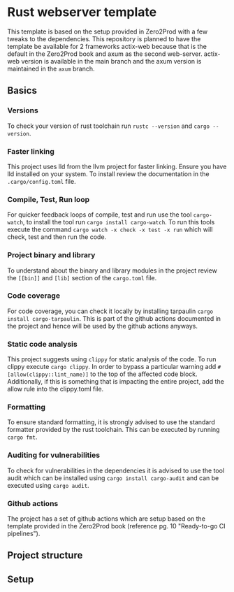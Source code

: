 # Rust webserver template

This template is based on the setup provided in Zero2Prod with a few tweaks to
the dependencies.
This repository is planned to have the template be available for 2 frameworks
actix-web because that is the default in the Zero2Prod book and axum as the
second web-server. actix-web version is available in the main branch and the
axum version is maintained in the `axum` branch.

## Basics

### Versions
To check your version of rust toolchain run `rustc --version` and
`cargo --version`.

### Faster linking
This project uses lld from the llvm project for faster linking. Ensure you have
lld installed on your system. To install review the documentation in the
`.cargo/config.toml` file.

### Compile, Test, Run loop
For quicker feedback loops of compile, test and run use the tool `cargo-watch`,
to install the tool run `cargo install cargo-watch`. To run this tools execute
the command `cargo watch -x check -x test -x run` which will check, test and
then run the code.

### Project binary and library
To understand about the binary and library modules in the project review the
`[[bin]]` and `[lib]` section of the `cargo.toml` file.

### Code coverage
For code coverage, you can check it locally by installing tarpaulin `cargo
install cargo-tarpaulin`. This is part of the github actions documented in
the project and hence will be used by the github actions anyways.

### Static code analysis
This project suggests using `clippy` for static analysis of the code. To run
clippy execute `cargo clippy`. In order to bypass a particular warning add
`#[allow(clippy::lint_name)]` to the top of the affected code block.
Additionally, if this is something that is impacting the entire project, add
the allow rule into the clippy.toml file.

### Formatting
To ensure standard formatting, it is strongly advised to use the standard
formatter provided by the rust toolchain. This can be executed by running
`cargo fmt`.

### Auditing for vulnerabilities
To check for vulnerabilities in the dependencies it is advised to use the tool
audit which can be installed using `cargo install cargo-audit` and can be
executed using `cargo audit`.

### Github actions
The project has a set of github actions which are setup based on the template
provided in the Zero2Prod book (reference pg. 10 "Ready-to-go CI pipelines").

## Project structure


## Setup
